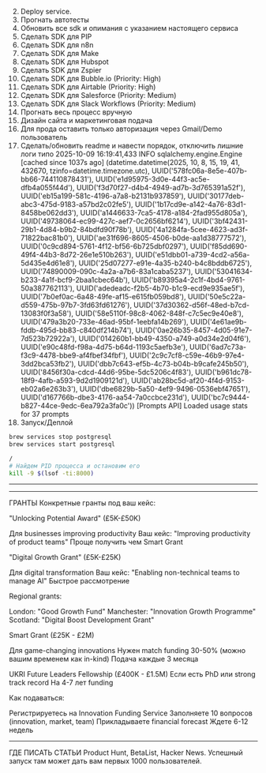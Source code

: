 2. Deploy service.
3. Прогнать автотесты
5. Обновить все sdk и опимания с указанием настоящего сервиса
5. Сделать SDK для PIP 
6. Сделать SDK для n8n 
7. Сделать SDK для Make 
8. Сделать SDK для Hubspot 
9. Сделать SDK для Zspier 
10. Сделать SDK для Bubble.io (Priority: High)
11. Сделать SDK для Airtable (Priority: High)
12. Сделать SDK для Salesforce (Priority: Medium)
13. Сделать SDK для Slack Workflows (Priority: Medium)
14. Прогнать весь процесс вручную 
15. Дизайн сайта и маркетинговая подача 
16. Для прода оставить только авторизация через Gmail/Demo пользователь 
17. Сделать/обновить readme и навести порядок, отключить лишние логи типо 
2025-10-09 16:19:41,433 INFO sqlalchemy.engine.Engine [cached since 1037s ago] (datetime.datetime(2025, 10, 8, 15, 19, 41, 432670, tzinfo=datetime.timezone.utc), UUID('578fc06a-8e5e-407b-bb66-744110878431'), UUID('e1d95975-3d0e-44f3-ac5e-dfb4a055f44d'), UUID('f3d70f27-d4b4-4949-ad7b-3d765391a52f'), UUID('eb15a199-581c-4196-a7a8-b2131b937859'), UUID('30177deb-abc3-475d-9183-a57bd2c02fe5'), UUID('1b17cd9e-a142-4a76-83d1-8458be062dd3'), UUID('a1446633-7ca5-4178-a184-2fad955d805a'), UUID('49738064-ec99-427c-aef7-0c2656bf6214'), UUID('3bf42431-29b1-4d84-b9b2-84bdfd90f78b'), UUID('4a1284fa-5cee-4623-ad3f-71822bac81b0'), UUID('ae31f696-8605-4506-b0de-aa1d38777572'), UUID('0c9cd894-5761-4f12-bf56-6b725dbf0297'), UUID('f85dd690-49f4-44b3-8d72-26e1e510b263'), UUID('e51dbb01-a739-4cd2-a56a-5d435e4d61e8'), UUID('25d07277-e91e-4a35-b240-b4c8bddb6725'), UUID('74890009-090c-4a2a-a7b6-83a1caba5237'), UUID('53041634-b233-4a1f-bcf9-2baa1cbec64b'), UUID('b89395a4-2c1f-4bd4-9761-50a387762113'), UUID('adedeadc-f2b5-4b70-b1c9-ecd9e935ae5f'), UUID('7b0ef0ac-6a48-49fe-af15-e615fb059bd8'), UUID('50e5c22a-d559-475b-97b7-3fd63fd61276'), UUID('37d30362-d56f-48ed-b7cd-13083f0f3a58'), UUID('58e5110f-98c8-4062-848f-c7c5ec9e40e8'), UUID('479a3b20-733e-46ad-95bf-1eebfa14b269'), UUID('4e61ae9b-fddb-495d-bb83-c840df214b74'), UUID('0ae26b35-8457-4d05-91e7-7d523b72922a'), UUID('014260b1-bb49-4350-a749-a0d34e2d04f6'), UUID('e90c48fd-f98a-4d75-b64d-1193c5aefb3e'), UUID('6ad7c73a-f3c9-4478-bbe9-af4fbef34fbf'), UUID('2c9c7cf8-c59e-46b9-97e4-3dd2bca53fb2'), UUID('dbb7c643-ef5b-4c73-b04b-b9cafe245b50'), UUID('8456f30a-cdcd-44d6-95be-5dc5206c4f83'), UUID('b961dc78-18f9-4afb-a593-9d2d1909121d'), UUID('ab28bc5d-af20-4f4d-9153-eb02a6e263b3'), UUID('dbe6829b-5a50-4ef9-9496-0536ebf47651'), UUID('d167766b-dbe3-4176-aa54-7a0ccbce231d'), UUID('bc7c9444-b827-44ce-9edc-6ea792a3fa0c'))
[Prompts API] Loaded usage stats for 37 prompts 
18. Запуск/Деплой


``` bash
brew services stop postgresql
brew services start postgresql

/
# Найдем PID процесса и остановим его
kill -9 $(lsof -ti:8000)
```
----------------------------------------------------
----------------------------------------------------
ГРАНТЫ
Конкретные гранты под ваш кейс:

"Unlocking Potential Award" (£5K-£50K)

Для businesses improving productivity
Ваш кейс: "Improving productivity of product teams"
Проще получить чем Smart Grant


"Digital Growth Grant" (£5K-£25K)

Для digital transformation
Ваш кейс: "Enabling non-technical teams to manage AI"
Быстрое рассмотрение


Regional grants:

London: "Good Growth Fund"
Manchester: "Innovation Growth Programme"
Scotland: "Digital Boost Development Grant"

 Smart Grant (£25K - £2M)

Для game-changing innovations
Нужен match funding 30-50% (можно вашим временем как in-kind)
Подача каждые 3 месяца


UKRI Future Leaders Fellowship (£400K - £1.5M)
Если есть PhD или strong track record
На 4-7 лет funding

Как подаваться:

Регистрируетесь на Innovation Funding Service
Заполняете 10 вопросов (innovation, market, team)
Прикладываете financial forecast
Ждете 6-12 недель


---
ГДЕ ПИСАТЬ СТАТЬИ
Product Hunt, BetaList, Hacker News. Успешный запуск там может дать вам первых 1000 пользователей.





